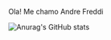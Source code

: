 Ola! Me chamo Andre Freddi

![Anurag's GitHub stats](https://github-readme-stats.vercel.app/api?username=anuraghazra&show_icons=true&theme=radical)
